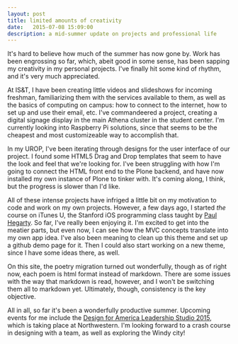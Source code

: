 ```yaml
---
layout: post
title: limited amounts of creativity
date:   2015-07-08 15:09:00
description: a mid-summer update on projects and professional life
---
```


It's hard to believe how much of the summer has now gone by. Work has been engrossing so far, which, abeit good in some sense, has been sapping my creativity in my personal projects. I've finally hit some kind of rhythm, and it's very much appreciated. 

At IS&T, I have been creating little videos and slideshows for incoming freshman, familiarizing them with the services available to them, as well as the basics of computing on campus: how to connect to the internet, how to set up and use their email, etc. I've commandeered a project, creating a digital signage display in the main Athena cluster in the student center. I'm currently looking into Raspberry Pi solutions, since that seems to be the cheapest and most customizeable way to accomplish that. 

In my UROP, I've been iterating through designs for the user interface of our project. I found some HTML5 Drag and Drop templates that seem to have the look and feel that we're looking for. I've been struggling with how I'm going to connect the HTML front end to the Plone backend, and have now installed my own instance of Plone to tinker with. It's coming along, I think, but the progress is slower than I'd like. 

All of these intense projects have infriged a little bit on my motivation to code and work on my own projects. However, a few days ago, I started *the* course on iTunes U, the Stanford iOS programming class taught by <a href="http://www.stanforddaily.com/tag/paul-hegarty/" target="blank">Paul Hegarty</a>. So far, I've really been enjoying it. I'm excited to get into the meatier parts, but even now, I can see how the MVC concepts translate into my own app idea. I've also been meaning to clean up this theme and set up a github demo page for it. Then I could also start working on a new theme, since I have some ideas there, as well. 

On this site, the poetry migration turned out wonderfully, though as of right now, each poem is html format instead of markdown. There are some issues with the way that markdown is read, however, and I won't be switching them all to markdown yet. Ultimately, though, consistency is the key objective. 

All in all, so far it's been a wonderfully productive summer. Upcoming events for me include the <a href="http://www.eventbrite.com/e/design-for-america-leadership-studio-2015-registration-16419970574?">Design for America Leadership Studio 2015</a>, which is taking place at Northwestern. I'm looking forward to a crash course in designing with a team, as well as exploring the Windy city!
